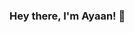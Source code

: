 ### Hey there, I'm Ayaan! 👋

<!--
**Ayaan49/Ayaan49** is a ✨ _special_ ✨ repository because its `README.md` (this file) appears on your GitHub profile.

Here are some ideas to get you started:

- 🔭 I’m currently pursuing **B.Tech** in **Electronics & Communication Engineering** from Chandigarh Engineering College ,Landran.
- 🧑‍💻 I’m currently learning:- DSA & DevOps.
- 📫 How to reach me:- ayaanbordoloi25@gmail.com
- 😄 Pronouns: ...
- ⚡ Fun fact: ...
-->
